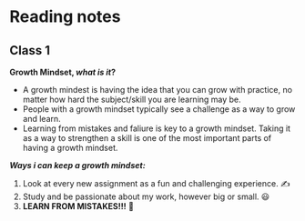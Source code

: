 # Reading notes

## Class 1

**Growth Mindset, _what is it_?**
- A growth mindest is having the idea that you can grow with practice, no matter how hard the subject/skill you are learning may be.
- People with a growth mindset typically see a challenge as a way to grow and learn. 
- Learning from mistakes and faliure is key to a growth mindset. Taking it as a way to strengthen a skill is one of the most important parts of having a growth mindset.

***Ways i can keep a growth mindset:***
1. Look at every new assignment as a fun and challenging experience. ✍️
2. Study and be passionate about my work, however big or small. 😃
3. **LEARN FROM MISTAKES!!!** 🙌
